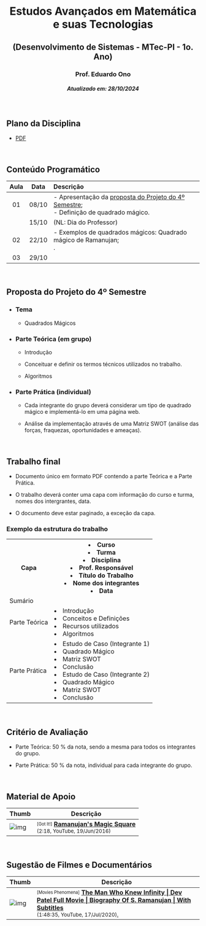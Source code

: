 <h1 align="center">Estudos Avançados em Matemática e suas Tecnologias</h1>
<h2 align="center">(Desenvolvimento de Sistemas - MTec-PI - 1o. Ano)</h2>
<h3 align="center">Prof. Eduardo Ono</h3>
<h5 align="center">Atualizado em: 28/10/2024</h5>

&nbsp;

## Plano da Disciplina

* [PDF](./docs/DS-612-MTec-PI-2024_Estudos-Avancados-em-Matematica-e-suas-Tecnologias-2o-Ano.pdf)

&nbsp;

## Conteúdo Programático

| Aula | Data | Descrição |
| :-: | :-: | :-- |
| 01 | 08/10 | - Apresentação da [proposta do Projeto do 4º Semestre];<br>- Definição de quadrado mágico. |
|    | 15/10 | (NL: Dia do Professor) |
| 02 | 22/10 | - Exemplos de quadrados mágicos: Quadrado mágico de Ramanujan;<br>. |
| 03 | 29/10 | |

[proposta do Projeto do 4º Semestre]: #proposta-do-projeto-do-4º-semestre

&nbsp;

## Proposta do Projeto do 4º Semestre

* ### Tema

  * Quadrados Mágicos

* ### Parte Teórica (em grupo)

  * Introdução

  * Conceituar e definir os termos técnicos utilizados no trabalho.

  * Algoritmos

* ### Parte Prática (individual)

  * Cada integrante do grupo deverá considerar um tipo de quadrado mágico e implementá-lo em uma página web.

  * Análise da implementação através de uma Matriz SWOT (análise das forças, fraquezas, oportunidades e ameaças).

&nbsp;

## Trabalho final

* Documento único em formato PDF contendo a parte Teórica e a Parte Prática.

* O trabalho deverá conter uma capa com informação do curso e turma, nomes dos intergrantes, data.

* O documento deve estar paginado, a exceção da capa.

### Exemplo da estrutura do trabalho

<table>
  <tr>
    <th>Capa</th>
    <th>
      <li>Curso</li>
      <li>Turma</li>
      <li>Disciplina</li>
      <li>Prof. Responsável</li>
      <li>Título do Trabalho</li>
      <li>Nome dos integrantes</li>
      <li>Data</li>
    </th>
  </tr>
  <tr>
    <td>
      Sumário
    </td>
    <td>
    </td>
  </tr>
  <tr>
    <td>
      Parte Teórica
    </td>
    <td>
      <li>Introdução</li>
      <li>Conceitos e Definições</li>
      <li>Recursos utilizados</li>
      <li>Algoritmos</li>
    </td>
  </tr>
  <tr>
    <td>
      Parte Prática
    </td>
    <td>
      <li>Estudo de Caso (Integrante 1)</li>
      <li>Quadrado Mágico</li>
      <li>Matriz SWOT</li>
      <li>Conclusão</li>
      <li>Estudo de Caso (Integrante 2)</li>
      <li>Quadrado Mágico</li>
      <li>Matriz SWOT</li>
      <li>Conclusão</li>
    </td>
  </tr>
</table>

&nbsp;

## Critério de Avaliação

* Parte Teórica: 50 % da nota, sendo a mesma para todos os integrantes do grupo.

* Parte Prática: 50 % da nota, individual para cada integrante do grupo.

&nbsp;

## Material de Apoio

| Thumb | Descrição |
| --- | --- |
| ![img](https://img.youtube.com/vi/JCOv6ITiGEo/default.jpg) | <sup><sub>[Got It!]</sub></sup> [__Ramanujan's Magic Square__](https://www.youtube.com/watch?v=JCOv6ITiGEo)<br><sub>(2:18, YouTube, 19/Jun/2016)</sub> |

&nbsp;

## Sugestão de Filmes e Documentários

| Thumb | Descrição |
| --- | --- |
| ![img](https://img.youtube.com/vi/cceTAztEWiQ/default.jpg) | <sup><sub>[Movies Phenomena]</sub></sup> [__The Man Who Knew Infinity \| Dev Patel Full Movie \| Biography Of S. Ramanujan \| With Subtitles__](https://www.youtube.com/watch?v=cceTAztEWiQ)<br><sub>(1:48:35, YouTube, 17/Jul/2020)[.](https://www.mediafire.com/file/840t951tgawo7lf/The_Man_Who_Knew_Infinity_%25282015%2529.zip/file)</sub> |

&nbsp;
